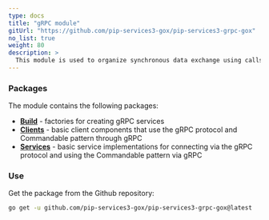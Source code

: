 ```yaml
---
type: docs
title: "gRPC module"
gitUrl: "https://github.com/pip-services3-gox/pip-services3-grpc-gox"
no_list: true
weight: 80
description: > 
  This module is used to organize synchronous data exchange using calls through the gRPC protocol. It has implementations of both, the server and client parts.
---
```



### Packages

The module contains the following packages:

- [**Build**](build) - factories for creating gRPC services
- [**Clients**](clients) - basic client components that use the gRPC protocol and Commandable pattern through gRPC
- [**Services**](services) - basic service implementations for connecting via the gRPC protocol and using the Commandable pattern via gRPC


### Use

Get the package from the Github repository:
```bash
go get -u github.com/pip-services3-gox/pip-services3-grpc-gox@latest
```
